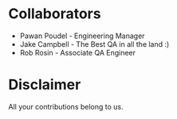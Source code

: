 # Collaborators

* Pawan Poudel - Engineering Manager
* Jake Campbell - The Best QA in all the land :)
* Rob Rosin - Associate QA Engineer

# Disclaimer

All your contributions belong to us.
